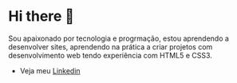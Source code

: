 # Hi there 👋
Sou apaixonado por tecnologia e progrmação,
estou aprendendo a desenvolver sites, aprendendo na prática a criar projetos com desenvolvimento web tendo experiência com HTML5 e CSS3.

- Veja meu [Linkedin](https://www.linkedin.com/in/hiago-silva-119711224/)